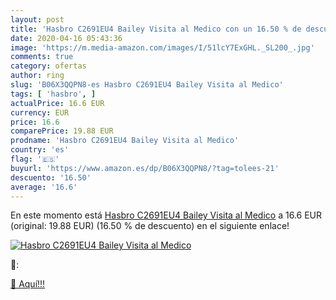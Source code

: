 ```yaml
---
layout: post
title: 'Hasbro C2691EU4 Bailey Visita al Medico con un 16.50 % de descuento'
date: 2020-04-16 05:43:36
image: 'https://m.media-amazon.com/images/I/51lcY7ExGHL._SL200_.jpg'
comments: true
category: ofertas
author: ring
slug: 'B06X3QQPN8-es Hasbro C2691EU4 Bailey Visita al Medico'
tags: [ 'hasbro', ]
actualPrice: 16.6 EUR
currency: EUR
price: 16.6
comparePrice: 19.88 EUR
prodname: 'Hasbro C2691EU4 Bailey Visita al Medico'
country: 'es'
flag: '🇪🇸'
buyurl: 'https://www.amazon.es/dp/B06X3QQPN8/?tag=tolees-21'
descuento: '16.50'
average: '16.6'
---
```


En este momento está [Hasbro C2691EU4 Bailey Visita al Medico](https://www.amazon.es/dp/B06X3QQPN8/?tag=tolees-21) a 16.6 EUR (original: 19.88 EUR) (16.50 %  de descuento) en el siguiente enlace!

[![Hasbro C2691EU4 Bailey Visita al Medico](https://m.media-amazon.com/images/I/51lcY7ExGHL._SL200_.jpg)](https://www.amazon.es/dp/B06X3QQPN8/?tag=tolees-21)

🔎:


[🛒 Aquí!!!](https://www.amazon.es/dp/B06X3QQPN8/?tag=tolees-21)
